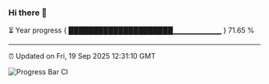 ### Hi there 👋

⏳ Year progress { █████████████████████▁▁▁▁▁▁▁▁▁ } 71.65 %

---

⏰ Updated on Fri, 19 Sep 2025 12:31:10 GMT

![Progress Bar CI](https://github.com/liununu/liununu/workflows/Progress%20Bar%20CI/badge.svg)
